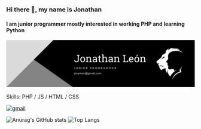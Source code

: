 ### Hi there 👋, my name is Jonathan
#### I am junior programmer mostly interested in working PHP and learning Python
![I am junior programmer](https://raw.githubusercontent.com/jleocan773/jleocan773/main/imgs/Banner.png)

Skills: PHP / JS / HTML / CSS

[<img src='https://cdn.jsdelivr.net/npm/simple-icons@3.0.1/icons/gmail.svg' alt='gmail' height='40'>](jonyleon@gmail.com)  


![Anurag's GitHub stats](https://github-readme-stats.vercel.app/api?username=jleocan773&theme=midnight-purple&show_icons=true&hide=prs&rank_icon=github&line_height=24&ring_color=FFF)
![Top Langs](https://github-readme-stats.vercel.app/api/top-langs/?username=jleocan773&theme=midnight-purple&layout=compact)
